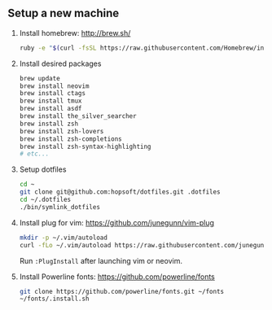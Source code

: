 ## Setup a new machine

1. Install homebrew: http://brew.sh/

    ```sh
    ruby -e "$(curl -fsSL https://raw.githubusercontent.com/Homebrew/install/master/install)"
    ```

1. Install desired packages

    ```sh
    brew update
    brew install neovim
    brew install ctags
    brew install tmux
    brew install asdf
    brew install the_silver_searcher
    brew install zsh
    brew install zsh-lovers
    brew install zsh-completions
    brew install zsh-syntax-highlighting
    # etc...
    ```

1. Setup dotfiles

    ```sh
    cd ~
    git clone git@github.com:hopsoft/dotfiles.git .dotfiles
    cd ~/.dotfiles
    ./bin/symlink_dotfiles
    ```

1. Install plug for vim: https://github.com/junegunn/vim-plug

    ```sh
    mkdir -p ~/.vim/autoload
    curl -fLo ~/.vim/autoload https://raw.githubusercontent.com/junegunn/vim-plug/master/plug.vim
    ```

    Run `:PlugInstall` after launching vim or neovim.

1. Install Powerline fonts: https://github.com/powerline/fonts

    ```sh
    git clone https://github.com/powerline/fonts.git ~/fonts
    ~/fonts/.install.sh
    ```
